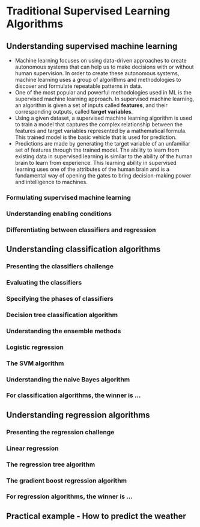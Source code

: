 # Traditional Supervised Learning Algorithms

## Understanding supervised machine learning

- Machine learning focuses on using data-driven approaches to create autonomous systems that can help us to make
  decisions with or without human supervision. In order to create these autonomous systems, machine learning uses a
  group of algorithms and methodologies to discover and formulate repeatable patterns in data.
- One of the most popular and powerful methodologies used in ML is the supervised machine learning approach. In
  supervised machine learning, an algorithm is given a set of inputs called **features**, and their corresponding
  outputs, called **target variables**.
- Using a given dataset, a supervised machine learning algorithm is used to train a model that captures the complex
  relationship between the features and target variables represented by a mathematical formula. This trained model is
  the basic vehicle that is used for prediction.
- Predictions are made by generating the target variable of an unfamiliar set of features through the trained model. The
  ability to learn from existing data in supervised learning is similar to the ability of the human brain to learn from
  experience. This learning ability in supervised learning uses one of the attributes of the human brain and is a
  fundamental way of opening the gates to bring decision-making power and intelligence to machines.

### Formulating supervised machine learning

### Understanding enabling conditions

### Differentiating between classifiers and regression

## Understanding classification algorithms

### Presenting the classifiers challenge

### Evaluating the classifiers

### Specifying the phases of classifiers

### Decision tree classification algorithm

### Understanding the ensemble methods

### Logistic regression

### The SVM algorithm

### Understanding the naive Bayes algorithm

### For classification algorithms, the winner is ...

## Understanding regression algorithms

### Presenting the regression challenge

### Linear regression

### The regression tree algorithm

### The gradient boost regression algorithm

### For regression algorithms, the winner is ...

## Practical example - How to predict the weather